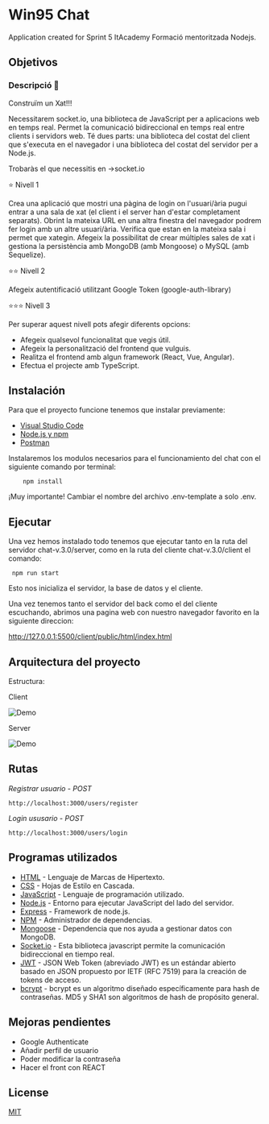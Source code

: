 # Win95 Chat

Application created for Sprint 5 ItAcademy Formació mentoritzada Nodejs.

## Objetivos

### Descripció 💬

Construïm un Xat!!!

Necessitarem socket.io, una biblioteca de JavaScript per a aplicacions web en temps real. Permet la comunicació bidireccional en temps real entre clients i servidors web. Té dues parts: una biblioteca del costat del client que s'executa en el navegador i una biblioteca del costat del servidor per a Node.js. 

Trobaràs el que necessitis en ->socket.io

⭐️ Nivell 1

Crea una aplicació que mostri una pàgina de login on l'usuari/ària pugui entrar a una sala de xat (el client i el server han d'estar completament separats). Obrint la mateixa URL en una altra finestra del navegador podrem fer login amb un altre usuari/ària. Verifica que estan en la mateixa sala i permet que xategin. Afegeix la possibilitat de crear múltiples sales de xat i gestiona la persistència amb MongoDB (amb Mongoose) o MySQL (amb Sequelize).

⭐️⭐️ Nivell 2 

Afegeix autentificació utilitzant Google Token (google-auth-library)

⭐️⭐️⭐️ Nivell 3

Per superar aquest nivell pots afegir diferents opcions:
   - Afegeix qualsevol funcionalitat que vegis útil.
   - Afegeix la personalització del frontend que vulguis.
   - Realitza el frontend amb algun framework (React, Vue, Angular).
   - Efectua el projecte amb TypeScript.

## Instalación

Para que el proyecto funcione tenemos que instalar previamente: 
- [Visual Studio Code](https://code.visualstudio.com/download)
- [Node.js y npm](https://nodejs.org/es/)
- [Postman](https://www.postman.com/)



Instalaremos los modulos necesarios para el funcionamiento del chat con el siguiente comando por terminal:
```
    npm install
```

¡Muy importante! Cambiar el nombre del archivo .env-template a solo .env.

## Ejecutar

Una vez hemos instalado todo tenemos que ejecutar tanto en la ruta del servidor chat-v.3.0/server, como en la ruta del cliente chat-v.3.0/client el comando: 
```
 npm run start
```

Esto nos inicializa el servidor, la base de datos y el cliente.

Una vez tenemos tanto el servidor del back como el del cliente escuchando, abrimos una pagina web con nuestro navegador favorito en la siguiente direccion:

http://127.0.0.1:5500/client/public/html/index.html


## Arquitectura del proyecto

Estructura:

Client

![Demo](https://github.com/vkafkain/nodeInitialDemo/blob/chat/docs/client.png)

Server

![Demo](https://github.com/vkafkain/nodeInitialDemo/blob/chat/docs/server.png)

## Rutas

_Registrar usuario - POST_
```
http://localhost:3000/users/register
```

_Login ususario - POST_
```
http://localhost:3000/users/login
```

## Programas utilizados

* [HTML](https://developer.mozilla.org/es/docs/Web/HTML) - Lenguaje de Marcas de Hipertexto.
* [CSS](https://developer.mozilla.org/es/docs/Web/CSS) - Hojas de Estilo en Cascada.
* [JavaScript](https://developer.mozilla.org/es/docs/Web/JavaScript) - Lenguaje de programación utilizado.
* [Node.js](https://nodejs.org/es/docs/) - Entorno para ejecutar JavaScript del lado del servidor.
* [Express](https://www.npmjs.com/package/express) - Framework de node.js.
* [NPM](https://www.npmjs.com/) - Administrador de dependencias.
* [Mongoose](https://mongoosejs.com/) - Dependencia que nos ayuda a gestionar datos con MongoDB.
* [Socket.io](https://socket.io/) -  Esta biblioteca javascript permite la comunicación bidireccional en tiempo real.
* [JWT](https://jwt.io/) -  JSON Web Token (abreviado JWT) es un estándar abierto basado en JSON propuesto por IETF (RFC 7519) para la creación de tokens de acceso.
* [bcrypt](https://www.npmjs.com/package/bcrypt) - bcrypt es un algoritmo diseñado específicamente para hash de contraseñas. MD5 y SHA1 son algoritmos de hash de propósito general.

## Mejoras pendientes

- Google Authenticate
- Añadir perfil de usuario
- Poder modificar la contraseña
- Hacer el front con REACT


## License

[MIT](https://opensource.org/licenses/MIT)